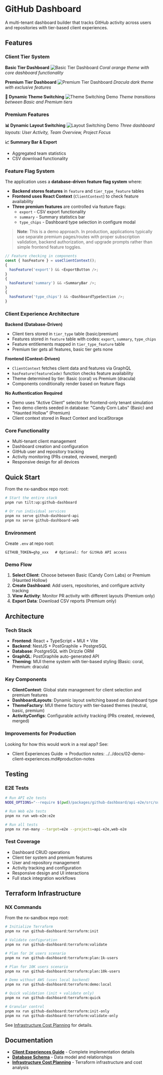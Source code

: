# GitHub Dashboard

A multi-tenant dashboard builder that tracks GitHub activity across users and repositories with tier-based client experiences.

## Features

### Client Tier System

**Basic Tier Dashboard**
![Basic Tier Dashboard](../../docs/images/basic-dashboard.png)
_Coral orange theme with core dashboard functionality_

**Premium Tier Dashboard**
![Premium Tier Dashboard](../../docs/images/premium-dashboard.png)
_Dracula dark theme with exclusive features_

**🎨 Dynamic Theme Switching**
![Theme Switching Demo](../../docs/videos/theme-switching.gif)
_Theme transitions between Basic and Premium tiers_

### Premium Features

**📊 Dynamic Layout Switching**
![Layout Switching Demo](../../docs/videos/layout-switching.gif)
_Three dashboard layouts: User Activity, Team Overview, Project Focus_

**📈 Summary Bar & Export**

- Aggregated team statistics
- CSV download functionality

### Feature Flag System

The application uses a **database-driven feature flag system** where:

- **Backend stores features** in `feature` and `tier_type_feature` tables
- **Frontend uses React Context** (`ClientContext`) to check feature availability
- **Three premium features** are controlled via feature flags:
  - `export` - CSV export functionality
  - `summary` - Summary statistics bar
  - `type_chips` - Dashboard type selection in configure modal

> **Note**: This is a demo approach. In production, applications typically use separate premium pages/routes with proper subscription validation, backend authorization, and upgrade prompts rather than simple frontend feature toggles.

```typescript
// Feature checking in components
const { hasFeature } = useClientContext();
{
  hasFeature('export') && <ExportButton />;
}
{
  hasFeature('summary') && <SummaryBar />;
}
{
  hasFeature('type_chips') && <DashboardTypeSection />;
}
```

### Client Experience Architecture

**Backend (Database-Driven)**

- Client tiers stored in `tier_type` table (basic/premium)
- Features stored in `feature` table with codes: `export`, `summary`, `type_chips`
- Feature entitlements mapped in `tier_type_feature` table
- Premium tier gets all features, basic tier gets none

**Frontend (Context-Driven)**

- `ClientContext` fetches client data and features via GraphQL
- `hasFeature(featureCode)` function checks feature availability
- Theme determined by tier: Basic (coral) vs Premium (dracula)
- Components conditionally render based on feature flags

**No Authentication Required**

- Demo uses "Active Client" selector for frontend-only tenant simulation
- Two demo clients seeded in database: "Candy Corn Labs" (Basic) and "Haunted Hollow" (Premium)
- Client context stored in React Context and localStorage

### Core Functionality

- Multi-tenant client management
- Dashboard creation and configuration
- GitHub user and repository tracking
- Activity monitoring (PRs created, reviewed, merged)
- Responsive design for all devices

## Quick Start

From the nx-sandbox repo root:

```bash
# Start the entire stack
pnpm run tilt:up:github-dashboard

# Or run individual services
pnpm nx serve github-dashboard-api
pnpm nx serve github-dashboard-web
```

### Environment

Create `.env` at repo root:

```
GITHUB_TOKEN=ghp_xxx   # Optional: for GitHub API access
```

### Demo Flow

1. **Select Client**: Choose between Basic (Candy Corn Labs) or Premium (Haunted Hollow)
2. **Create Dashboard**: Add users, repositories, and configure activity tracking
3. **View Activity**: Monitor PR activity with different layouts (Premium only)
4. **Export Data**: Download CSV reports (Premium only)

## Architecture

### Tech Stack

- **Frontend**: React + TypeScript + MUI + Vite
- **Backend**: NestJS + PostGraphile + PostgreSQL
- **Database**: PostgreSQL with Drizzle ORM
- **GraphQL**: PostGraphile auto-generated API
- **Theming**: MUI theme system with tier-based styling (Basic: coral, Premium: dracula)

### Key Components

- **ClientContext**: Global state management for client selection and premium features
- **DashboardLayouts**: Dynamic layout switching based on dashboard type
- **ThemeFactory**: MUI theme factory with tier-based themes (neutral, basic, premium)
- **ActivityConfigs**: Configurable activity tracking (PRs created, reviewed, merged)

### Improvements for Production

Looking for how this would work in a real app? See:

- Client Experiences Guide → Production notes: ../../docs/02-demo-client-experiences.md#production-notes

## Testing

### E2E Tests

```bash
# Run API e2e tests
NODE_OPTIONS="--require $(pwd)/packages/github-dashboard/api-e2e/src/support/register-nock.js" pnpm nx run api-e2e:e2e

# Run Web e2e tests
pnpm nx run web-e2e:e2e

# Run all tests
pnpm nx run-many --target=e2e --projects=api-e2e,web-e2e
```

### Test Coverage

- Dashboard CRUD operations
- Client tier system and premium features
- User and repository management
- Activity tracking and configuration
- Responsive design and UI interactions
- Full stack integration workflows

## Terraform Infrastructure

### NX Commands

From the nx-sandbox repo root:

```bash
# Initialize Terraform
pnpm nx run github-dashboard:terraform:init

# Validate configuration
pnpm nx run github-dashboard:terraform:validate

# Plan for 1K users scenario
pnpm nx run github-dashboard:terraform:plan:1k-users

# Plan for 10K users scenario
pnpm nx run github-dashboard:terraform:plan:10k-users

# Demo without AWS (uses local backend)
pnpm nx run github-dashboard:terraform:demo:local

# Quick validation (init + validate only)
pnpm nx run github-dashboard:terraform:quick

# Granular control
pnpm nx run github-dashboard:terraform:init-only
pnpm nx run github-dashboard:terraform:validate-only
```

See [Infrastructure Cost Planning](../../docs/03-demo-infrastructure-cost-planning.md) for details.

## Documentation

- **[Client Experiences Guide](../../docs/02-demo-client-experiences.md)** - Complete implementation details
- **[Database Schema](../../docs/architecture-database-schema.md)** - Data model and relationships
- **[Infrastructure Cost Planning](../../docs/03-demo-infrastructure-cost-planning.md)** - Terraform infrastructure and cost analysis
